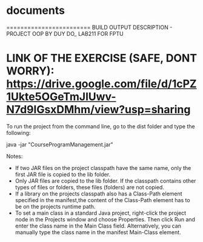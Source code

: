 # documents
========================
BUILD OUTPUT DESCRIPTION - PROJECT OOP BY DUY DO_ LAB211 FOR FPTU

LINK OF THE EXERCISE (SAFE, DONT WORRY): https://drive.google.com/file/d/1cPZ1Ukte5OGeTmJlUwv-N7d9lGsxDMhm/view?usp=sharing
========================


To run the project from the command line, go to the dist folder and
type the following:

java -jar "CourseProgramManagement.jar" 


Notes:

* If two JAR files on the project classpath have the same name, only the first
JAR file is copied to the lib folder.
* Only JAR files are copied to the lib folder.
If the classpath contains other types of files or folders, these files (folders)
are not copied.
* If a library on the projects classpath also has a Class-Path element
specified in the manifest,the content of the Class-Path element has to be on
the projects runtime path.
* To set a main class in a standard Java project, right-click the project node
in the Projects window and choose Properties. Then click Run and enter the
class name in the Main Class field. Alternatively, you can manually type the
class name in the manifest Main-Class element.
